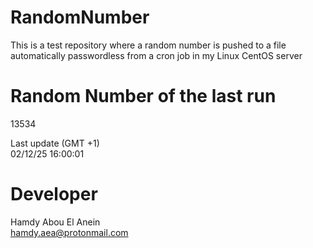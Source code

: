 # RandomNumber    
This is a test repository where a random number is pushed to a file automatically passwordless from a cron job in my Linux CentOS server    
# Random Number of the last run   
13534
      
Last update (GMT +1)    
02/12/25 16:00:01
# Developer    
Hamdy Abou El Anein   
hamdy.aea@protonmail.com
